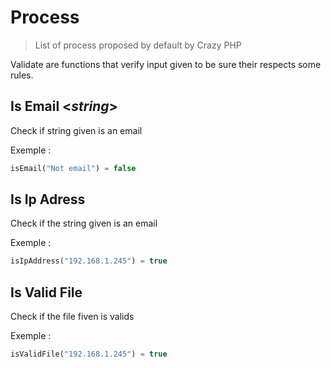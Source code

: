 # Process

> List of process proposed by default by Crazy PHP

Validate are functions that verify input given to be sure their respects some rules.

## Is Email <*string*>

Check if string given is an email

Exemple :
```php
isEmail("Not email") = false
```

## Is Ip Adress

Check if the string given is an email

Exemple :
```php
isIpAddress("192.168.1.245") = true
```

## Is Valid File

Check if the file fiven is valids

Exemple :
```php
isValidFile("192.168.1.245") = true
```